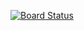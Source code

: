 [![Board Status](https://dev.azure.com/tadeosun260603/6ad7df39-2821-497f-8252-a85b17b60be0/8fa61f90-042f-4cb3-bfc2-4aec6911a38a/_apis/work/boardbadge/a09583f8-7db3-43d0-acc0-4a3f227e450b)](https://dev.azure.com/tadeosun260603/6ad7df39-2821-497f-8252-a85b17b60be0/_boards/board/t/8fa61f90-042f-4cb3-bfc2-4aec6911a38a/Microsoft.RequirementCategory)